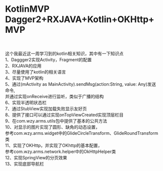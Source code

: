 # <h1>KotlinMVP Dagger2+RXJAVA+Kotlin+OKHttp+MVP </h1> <br/>
这个我最近这一周学习到的kotlin相关知识，其中有一下知识点 <br/>
1、Daggger2实现Activity，Fragment的配置 <br/>
2、RXJAVA的应用 <br/>
3、尽量使用了kotlin的相关语言 <br/>
4、实现了MVP架构 <br/>
5、通过(mActivity as MainActivity).sendMsg(action:String, value: Any)发送命令,<br/>
   并通过实现onReceive进行监听，类似于广播的结构 <br/>
6、实现半透明状态栏 <br/>
7、通过StubView实现加载失败显示友好页 <br/>
8、提供了接口可以通过实现onTopViewCreated实现顶层栏目 <br/>
9、在com.wzy.arms.utils包中提供了基本的公共方法 <br/>
10、对显示的图片实现了圆形、缺角的动态设置，<br/>
    参考com.wzy.arms.widget中的GlideCircleTransform、GlideRoundTransform类 <br/>
11、实现了OKHttp，并实现了OKhttp的基本配置，<br/>
    参考com.wzy.arms.network.helper中的OkHttpHelper类 <br/>
12、实现SpringView的分页效果 <br/>
13、实现底部导航栏 <br/>
